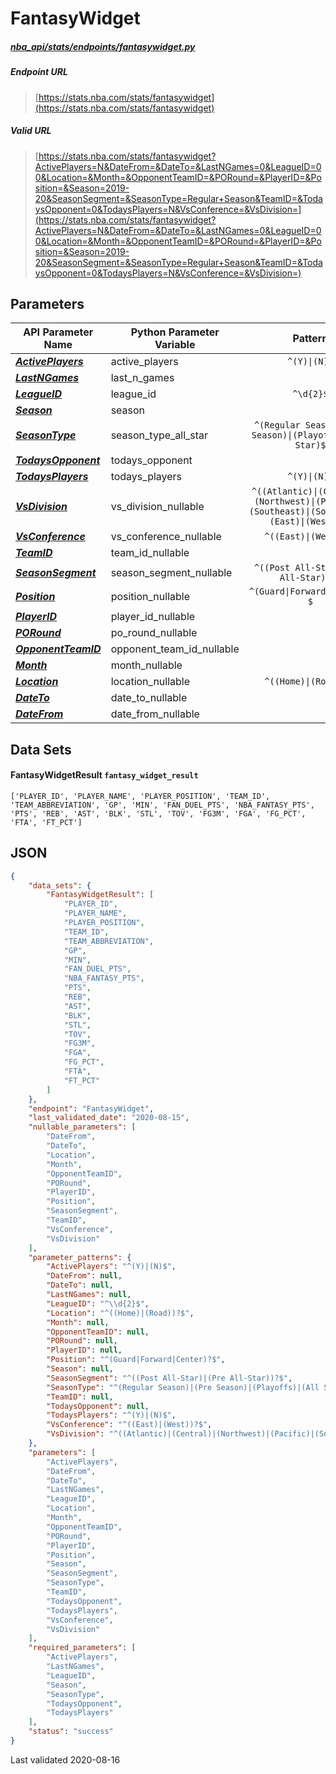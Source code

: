 # FantasyWidget
##### [nba_api/stats/endpoints/fantasywidget.py](https://github.com/swar/nba_api/blob/master/nba_api/stats/endpoints/fantasywidget.py)

##### Endpoint URL
>[https://stats.nba.com/stats/fantasywidget](https://stats.nba.com/stats/fantasywidget)

##### Valid URL
>[https://stats.nba.com/stats/fantasywidget?ActivePlayers=N&DateFrom=&DateTo=&LastNGames=0&LeagueID=00&Location=&Month=&OpponentTeamID=&PORound=&PlayerID=&Position=&Season=2019-20&SeasonSegment=&SeasonType=Regular+Season&TeamID=&TodaysOpponent=0&TodaysPlayers=N&VsConference=&VsDivision=](https://stats.nba.com/stats/fantasywidget?ActivePlayers=N&DateFrom=&DateTo=&LastNGames=0&LeagueID=00&Location=&Month=&OpponentTeamID=&PORound=&PlayerID=&Position=&Season=2019-20&SeasonSegment=&SeasonType=Regular+Season&TeamID=&TodaysOpponent=0&TodaysPlayers=N&VsConference=&VsDivision=)

## Parameters
API Parameter Name | Python Parameter Variable | Pattern | Required | Nullable
------------ | ------------ | :-----------: | :---: | :---:
[_**ActivePlayers**_](https://github.com/swar/nba_api/blob/master/docs/nba_api/stats/library/parameters.md#ActivePlayers) | active_players | `^(Y)\|(N)$` | `Y` |  | 
[_**LastNGames**_](https://github.com/swar/nba_api/blob/master/docs/nba_api/stats/library/parameters.md#LastNGames) | last_n_games |  | `Y` |  | 
[_**LeagueID**_](https://github.com/swar/nba_api/blob/master/docs/nba_api/stats/library/parameters.md#LeagueID) | league_id | `^\d{2}$` | `Y` |  | 
[_**Season**_](https://github.com/swar/nba_api/blob/master/docs/nba_api/stats/library/parameters.md#Season) | season |  | `Y` |  | 
[_**SeasonType**_](https://github.com/swar/nba_api/blob/master/docs/nba_api/stats/library/parameters.md#SeasonType) | season_type_all_star | `^(Regular Season)\|(Pre Season)\|(Playoffs)\|(All Star)$` | `Y` |  | 
[_**TodaysOpponent**_](https://github.com/swar/nba_api/blob/master/docs/nba_api/stats/library/parameters.md#TodaysOpponent) | todays_opponent |  | `Y` |  | 
[_**TodaysPlayers**_](https://github.com/swar/nba_api/blob/master/docs/nba_api/stats/library/parameters.md#TodaysPlayers) | todays_players | `^(Y)\|(N)$` | `Y` |  | 
[_**VsDivision**_](https://github.com/swar/nba_api/blob/master/docs/nba_api/stats/library/parameters.md#VsDivision) | vs_division_nullable | `^((Atlantic)\|(Central)\|(Northwest)\|(Pacific)\|(Southeast)\|(Southwest)\|(East)\|(West))?$` |  | `Y` | 
[_**VsConference**_](https://github.com/swar/nba_api/blob/master/docs/nba_api/stats/library/parameters.md#VsConference) | vs_conference_nullable | `^((East)\|(West))?$` |  | `Y` | 
[_**TeamID**_](https://github.com/swar/nba_api/blob/master/docs/nba_api/stats/library/parameters.md#TeamID) | team_id_nullable |  |  | `Y` | 
[_**SeasonSegment**_](https://github.com/swar/nba_api/blob/master/docs/nba_api/stats/library/parameters.md#SeasonSegment) | season_segment_nullable | `^((Post All-Star)\|(Pre All-Star))?$` |  | `Y` | 
[_**Position**_](https://github.com/swar/nba_api/blob/master/docs/nba_api/stats/library/parameters.md#Position) | position_nullable | `^(Guard\|Forward\|Center)?$` |  | `Y` | 
[_**PlayerID**_](https://github.com/swar/nba_api/blob/master/docs/nba_api/stats/library/parameters.md#PlayerID) | player_id_nullable |  |  | `Y` | 
[_**PORound**_](https://github.com/swar/nba_api/blob/master/docs/nba_api/stats/library/parameters.md#PORound) | po_round_nullable |  |  | `Y` | 
[_**OpponentTeamID**_](https://github.com/swar/nba_api/blob/master/docs/nba_api/stats/library/parameters.md#OpponentTeamID) | opponent_team_id_nullable |  |  | `Y` | 
[_**Month**_](https://github.com/swar/nba_api/blob/master/docs/nba_api/stats/library/parameters.md#Month) | month_nullable |  |  | `Y` | 
[_**Location**_](https://github.com/swar/nba_api/blob/master/docs/nba_api/stats/library/parameters.md#Location) | location_nullable | `^((Home)\|(Road))?$` |  | `Y` | 
[_**DateTo**_](https://github.com/swar/nba_api/blob/master/docs/nba_api/stats/library/parameters.md#DateTo) | date_to_nullable |  |  | `Y` | 
[_**DateFrom**_](https://github.com/swar/nba_api/blob/master/docs/nba_api/stats/library/parameters.md#DateFrom) | date_from_nullable |  |  | `Y` | 

## Data Sets
#### FantasyWidgetResult `fantasy_widget_result`
```text
['PLAYER_ID', 'PLAYER_NAME', 'PLAYER_POSITION', 'TEAM_ID', 'TEAM_ABBREVIATION', 'GP', 'MIN', 'FAN_DUEL_PTS', 'NBA_FANTASY_PTS', 'PTS', 'REB', 'AST', 'BLK', 'STL', 'TOV', 'FG3M', 'FGA', 'FG_PCT', 'FTA', 'FT_PCT']
```


## JSON
```json
{
    "data_sets": {
        "FantasyWidgetResult": [
            "PLAYER_ID",
            "PLAYER_NAME",
            "PLAYER_POSITION",
            "TEAM_ID",
            "TEAM_ABBREVIATION",
            "GP",
            "MIN",
            "FAN_DUEL_PTS",
            "NBA_FANTASY_PTS",
            "PTS",
            "REB",
            "AST",
            "BLK",
            "STL",
            "TOV",
            "FG3M",
            "FGA",
            "FG_PCT",
            "FTA",
            "FT_PCT"
        ]
    },
    "endpoint": "FantasyWidget",
    "last_validated_date": "2020-08-15",
    "nullable_parameters": [
        "DateFrom",
        "DateTo",
        "Location",
        "Month",
        "OpponentTeamID",
        "PORound",
        "PlayerID",
        "Position",
        "SeasonSegment",
        "TeamID",
        "VsConference",
        "VsDivision"
    ],
    "parameter_patterns": {
        "ActivePlayers": "^(Y)|(N)$",
        "DateFrom": null,
        "DateTo": null,
        "LastNGames": null,
        "LeagueID": "^\\d{2}$",
        "Location": "^((Home)|(Road))?$",
        "Month": null,
        "OpponentTeamID": null,
        "PORound": null,
        "PlayerID": null,
        "Position": "^(Guard|Forward|Center)?$",
        "Season": null,
        "SeasonSegment": "^((Post All-Star)|(Pre All-Star))?$",
        "SeasonType": "^(Regular Season)|(Pre Season)|(Playoffs)|(All Star)$",
        "TeamID": null,
        "TodaysOpponent": null,
        "TodaysPlayers": "^(Y)|(N)$",
        "VsConference": "^((East)|(West))?$",
        "VsDivision": "^((Atlantic)|(Central)|(Northwest)|(Pacific)|(Southeast)|(Southwest)|(East)|(West))?$"
    },
    "parameters": [
        "ActivePlayers",
        "DateFrom",
        "DateTo",
        "LastNGames",
        "LeagueID",
        "Location",
        "Month",
        "OpponentTeamID",
        "PORound",
        "PlayerID",
        "Position",
        "Season",
        "SeasonSegment",
        "SeasonType",
        "TeamID",
        "TodaysOpponent",
        "TodaysPlayers",
        "VsConference",
        "VsDivision"
    ],
    "required_parameters": [
        "ActivePlayers",
        "LastNGames",
        "LeagueID",
        "Season",
        "SeasonType",
        "TodaysOpponent",
        "TodaysPlayers"
    ],
    "status": "success"
}
```

Last validated 2020-08-16